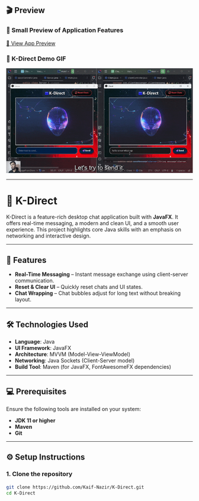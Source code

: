 ## 🎬 Preview

### 🔹 Small Preview of Application Features
[🔗 View App Preview](https://github.com/user-attachments/assets/3188cfb9-d9d7-49e9-b617-6aa5ac6a6ede)

### 🔹 K-Direct Demo GIF
![K-Direct Demo](semifinal.gif)

---

# 📱 K-Direct

K-Direct is a feature-rich desktop chat application built with **JavaFX**. It offers real-time messaging, a modern and clean UI, and a smooth user experience. This project highlights core Java skills with an emphasis on networking and interactive design.

---

## 🚀 Features

- **Real-Time Messaging** – Instant message exchange using client-server communication.
- **Reset & Clear UI** – Quickly reset chats and UI states.
- **Chat Wrapping** – Chat bubbles adjust for long text without breaking layout.

---

## 🛠️ Technologies Used

- **Language**: Java  
- **UI Framework**: JavaFX  
- **Architecture**: MVVM (Model-View-ViewModel)  
- **Networking**: Java Sockets (Client-Server model)  
- **Build Tool**: Maven (for JavaFX, FontAwesomeFX dependencies)

---

## 💻 Prerequisites

Ensure the following tools are installed on your system:

- **JDK 11 or higher**
- **Maven**
- **Git**

---

## ⚙️ Setup Instructions

### 1. Clone the repository
```bash
git clone https://github.com/Kaif-Nazir/K-Direct.git
cd K-Direct
